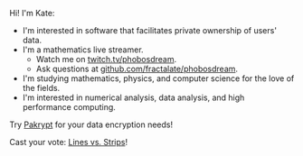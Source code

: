 Hi! I'm Kate:

* I'm interested in software that facilitates private ownership of users' data.
* I'm a mathematics live streamer.
  - Watch me on [twitch.tv/phobosdream](https://www.twitch.tv/phobosdream).
  - Ask questions at [github.com/fractalate/phobosdream](https://github.com/fractalate/phobosdream).
* I'm studying mathematics, physics, and computer science for the love of the fields.
* I'm interested in numerical analysis, data analysis, and high performance computing.

Try [Pakrypt](https://www.pakrypt.com/) for your data encryption needs!

Cast your vote: [Lines vs. Strips](https://lvs.cochleoid.com/)!
